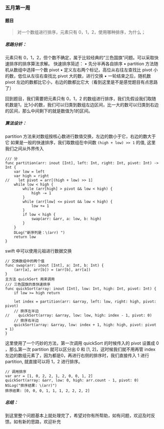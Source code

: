 
### 五月第一周

#### 题目

> 对一个数组进行排序，元素只有 0，1，2，使用哪种排序，为什么；

##### 思路分析：
元素只有 0，1，2，但个数不确定，属于比较经典的“三色国旗”问题。可以采取快速排序的排序算法求解。
快速排序简述：
• 先分半再各自排序
• partition 方法随机从数组中选择一个数 pivot 
• 定义左右两个标记，高位从右往左查找比 pivot 小的数，低位从左往右查找比 pivot 大的数，进行交换
• 一轮结束之后，随机数 pivot 左边的数都比它小，右边的数都比它大（看到这里是不是感觉题目有点思路了）

回到题目，我们需要把元素只有 0，1，2 的数组进行排序，我们先假设我们取随机数是1，比1小的数，我们可以归类到数组左边区间，比一大的数可以归类到右边的区间，那么中间剩下的就是数值为1的区间。
    
##### 算法设计：
partition 方法来对数组按核心数进行数值交换，左边的数小于它，右边的数大于它
如果是一般的快速排序，我们取数组在中间数 `(high + low) >> 1` 的值, 这里我们之间从外界传入
```
/// 分
func partition(arr: inout [Int], left: Int, right: Int, pivot: Int) -> Int {
    var low = left
    var high = right
//    let pivot = arr[(high + low) >> 1]
    while low < high {
        while (arr[high] > pivot && low < high) {
            high -= 1
        }
        while (arr[low] <= pivot && low < high) {
            low += 1
        }
        if low < high {
            swap(arr: &arr, a: low, b: high)
        }
    }
    DLog("新序列是：\(arr) ")
    return low
}
```

swift 中可以使用元祖进行数据交换
```
// 交换数组中的两个值
func swap(arr: inout [Int], a: Int, b: Int) {
    (arr[a], arr[b]) = (arr[b], arr[a])
}
主方法 quickSort 用来调用
/// 三色国旗的类快速排序
func quickSort(array: inout [Int], low: Int, high: Int, pivot: Int) {
    if low >= high return
    
    let index = partition(arr: &array, left: low, right: high, pivot: pivot)
    // 排序左半边
//    quickSort(array: &array, low: low, high: index - 1, pivot: 0)
    // 排序右半边
    quickSort(array: &array, low: index + 1, high: high, pivot: pivot + 1)
}
```
这里使用了一个巧妙的方法，第一次调用 quickSort 的时候传入的 pivot 设置成 0 ，那么第一次 partition 就可以区分出 0 和 [1, 2]，这时候我们就不用再管 index 左边的数组元素了，因为都是0，再进行右侧的排序时，我们直接传入 1 进行 partition, 就直接可以将 1，2 进行排序。
```
// 调用排序 
var arr = [1, 0, 2, 2, 1, 2, 0, 0, 1, 2]
quickSort(array: &arr, low: 0, high: arr.count - 1, pivot: 0)
NSLog("排序结果: \(arr)")
排序结果: [0, 0, 0, 1, 1, 1, 2, 2, 2, 2]
```
##### 总结：
到这里整个问题基本上就处理完了，希望对你有所帮助，如有问题，欢迎及时反馈。如有新的思路，欢迎补充